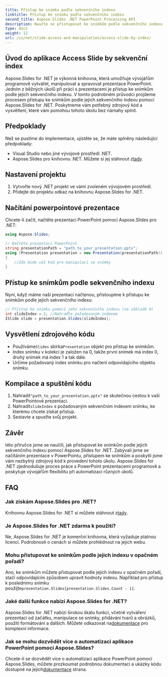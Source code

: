 ```yaml
---
title: Přístup ke snímku podle sekvenčního indexu
linktitle: Přístup ke snímku podle sekvenčního indexu
second_title: Aspose.Slides .NET PowerPoint Processing API
description: Naučte se přistupovat ke snímkům podle sekvenčního indexu pomocí Aspose.Slides for .NET. Postupujte podle tohoto podrobného průvodce se zdrojovým kódem pro snadnou navigaci a manipulaci s prezentacemi PowerPoint.
type: docs
weight: 12
url: /cs/net/slide-access-and-manipulation/access-slide-by-index/
---
```


## Úvod do aplikace Access Slide by sekvenční index

Aspose.Slides for .NET je výkonná knihovna, která umožňuje vývojářům programově vytvářet, manipulovat a spravovat prezentace PowerPoint. Jedním z běžných úkolů při práci s prezentacemi je přístup ke snímkům podle jejich sekvenčního indexu. V tomto podrobném průvodci projdeme procesem přístupu ke snímkům podle jejich sekvenčního indexu pomocí Aspose.Slides for .NET. Poskytneme vám potřebný zdrojový kód a vysvětlení, které vám pomohou tohoto úkolu bez námahy splnit.

## Předpoklady

Než se pustíme do implementace, ujistěte se, že máte splněny následující předpoklady:

- Visual Studio nebo jiné vývojové prostředí .NET.
-  Aspose.Slides pro knihovnu .NET. Můžete si jej stáhnout z[tady](https://releases.aspose.com/slides/net/).

## Nastavení projektu

1. Vytvořte nový .NET projekt ve vámi zvoleném vývojovém prostředí.
2. Přidejte do projektu odkaz na knihovnu Aspose.Slides for .NET.

## Načítání powerpointové prezentace

Chcete-li začít, načtěte prezentaci PowerPoint pomocí Aspose.Slides pro .NET:

```csharp
using Aspose.Slides;

// Načtěte prezentaci PowerPoint
string presentationPath = "path_to_your_presentation.pptx";
using (Presentation presentation = new Presentation(presentationPath))
{
    //Zde bude váš kód pro manipulaci se snímky
}
```

## Přístup ke snímkům podle sekvenčního indexu

Nyní, když máme naši prezentaci načtenou, přistoupíme k přístupu ke snímkům podle jejich sekvenčního indexu:

```csharp
// Přístup ke snímku pomocí jeho sekvenčního indexu (na základě 0)
int slideIndex = 2; //Nahraďte požadovaným indexem
ISlide slide = presentation.Slides[slideIndex];
```

## Vysvětlení zdrojového kódu

-  Používáme`Slides` sbírka`Presentation` objekt pro přístup ke snímkům.
- Index snímku v kolekci je založen na 0, takže první snímek má index 0, druhý snímek má index 1 a tak dále.
- Určíme požadovaný index snímku pro načtení odpovídajícího objektu snímku.

## Kompilace a spuštění kódu

1.  Nahradit`"path_to_your_presentation.pptx"` se skutečnou cestou k vaší PowerPointové prezentaci.
2.  Nahradit`slideIndex` s požadovaným sekvenčním indexem snímku, ke kterému chcete získat přístup.
3. Sestavte a spusťte svůj projekt.

## Závěr

této příručce jsme se naučili, jak přistupovat ke snímkům podle jejich sekvenčního indexu pomocí Aspose.Slides for .NET. Zabývali jsme se načítáním prezentace v PowerPointu, přístupem ke snímkům a poskytli jsme vám nezbytný zdrojový kód k provedení tohoto úkolu. Aspose.Slides for .NET zjednodušuje proces práce s PowerPoint prezentacemi programově a poskytuje vývojářům flexibilitu při automatizaci různých úkolů.

## FAQ

### Jak získám Aspose.Slides pro .NET?

 Knihovnu Aspose.Slides for .NET si můžete stáhnout z[tady](https://releases.aspose.com/slides/net/).

### Je Aspose.Slides for .NET zdarma k použití?

Ne, Aspose.Slides for .NET je komerční knihovna, která vyžaduje platnou licenci. Podrobnosti o cenách si můžete prohlédnout na jejich webu.

### Mohu přistupovat ke snímkům podle jejich indexu v opačném pořadí?

 Ano, ke snímkům můžete přistupovat podle jejich indexu v opačném pořadí, stačí odpovídajícím způsobem upravit hodnoty indexu. Například pro přístup k poslednímu snímku použijte`presentation.Slides[presentation.Slides.Count - 1]`.

### Jaké další funkce nabízí Aspose.Slides for .NET?

Aspose.Slides for .NET nabízí širokou škálu funkcí, včetně vytváření prezentací od začátku, manipulace se snímky, přidávání tvarů a obrázků, použití formátování a dalších. Můžete odkazovat na[dokumentace](https://reference.aspose.com/slides/net/) pro komplexní informace.

### Jak se mohu dozvědět více o automatizaci aplikace PowerPoint pomocí Aspose.Slides?

 Chcete-li se dozvědět více o automatizaci aplikace PowerPoint pomocí Aspose.Slides, můžete prozkoumat podrobnou dokumentaci a ukázky kódu dostupné na jejich[dokumentace](https://reference.aspose.com/slides/net/) strana.